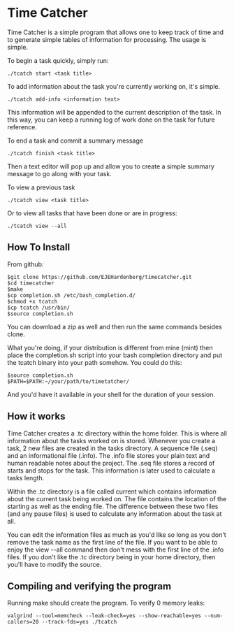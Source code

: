 Time Catcher
=======================================================================

Time Catcher is a simple program that allows one to keep track of time
and to generate simple tables of information for processing. The usage
is simple. 

To begin a task quickly, simply run:

    ./tcatch start <task title>

To add information about the task you're currently working on, it's
simple. 

    ./tcatch add-info <information text>

This information will be appended to the current description of the
task. In this way, you can keep a running log of work done on the task
for future reference.

To end a task and commit a summary message

    ./tcatch finish <task title> 
Then a text editor will pop up and allow you to create a simple summary
message to go along with your task.

To view a previous task

    ./tcatch view <task title>

Or to view all tasks that have been done or are in progress:

    ./tcatch view --all

How To Install
-----------------------------------------------------------------------
From github:
    
    $git clone https://github.com/EJEHardenberg/timecatcher.git
    $cd timecatcher
    $make
    $cp completion.sh /etc/bash_completion.d/
    $chmod +x tcatch
    $cp tcatch /usr/bin/
    $source completion.sh

You can download a zip as well and then run the same commands besides
clone. 

What you're doing, if your distribution is different from mine (mint)
then place the completion.sh script into your bash completion directory
and put the tcatch binary into your path somehow. You could do this:
    
    $source completion.sh
    $PATH=$PATH:~/your/path/to/timetatcher/

And you'd have it available in your shell for the duration of your 
session.

How it works
-----------------------------------------------------------------------

Time Catcher creates a .tc directory within the home folder. This is
where all information about the tasks worked on is stored. Whenever you 
create a task, 2 new files are created in the tasks directory. A
sequence file (.seq) and an informational file (.info). The .info file
stores your plain text and human readable notes about the project. The
.seq file stores a record of starts and stops for the task. This
information is later used to calculate a tasks length.


Within the .tc directory is a file called current which contains
information about the current task being worked on. The file contains
the location of the starting as well as the ending file. The difference
between these two files (and any pause files)  is used to calculate any
information about the task at all.

You can edit the information files as much as you'd like so long as you
don't remove the task name as the first line of the file. If you want to
be able to enjoy the view --all command then don't mess with the first
line of the .info files. If you don't like the .tc directory being in 
your home directory, then you'll have to modify the source.



Compiling and verifying the program
-----------------------------------------------------------------------

Running make should create the program. To verify 0 memory leaks:

    valgrind --tool=memcheck --leak-check=yes --show-reachable=yes --num-callers=20 --track-fds=yes ./tcatch
 
